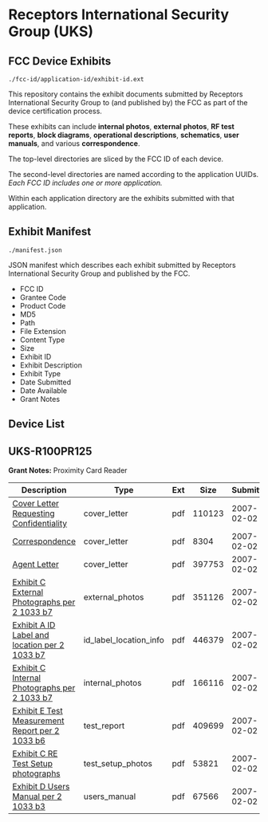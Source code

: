 # Receptors International Security Group (UKS)
## FCC Device Exhibits

```
./fcc-id/application-id/exhibit-id.ext
```

This repository contains the exhibit documents submitted by Receptors International Security Group to (and published by) the FCC as part of the device certification process.

These exhibits can include **internal photos**, **external photos**, **RF test reports**, **block diagrams**, **operational descriptions**, **schematics**, **user manuals**, and various **correspondence**.

The top-level directories are sliced by the FCC ID of each device.

The second-level directories are named according to the application UUIDs. *Each FCC ID includes one or more application.*

Within each application directory are the exhibits submitted with that application. 

## Exhibit Manifest

```
./manifest.json
```

JSON manifest which describes each exhibit submitted by Receptors International Security Group and published by the FCC.

- FCC ID
- Grantee Code
- Product Code
- MD5
- Path
- File Extension
- Content Type
- Size
- Exhibit ID
- Exhibit Description
- Exhibit Type
- Date Submitted
- Date Available
- Grant Notes

## Device List
## UKS-R100PR125
**Grant Notes:** Proximity Card Reader

| Description | Type | Ext | Size | Submitted | Available |
| ----------- | ---- | --- | ---- | --------- | --------- |
| [Cover Letter Requesting Confidentiality](UKS-R100PR125/cf16a018a9ac5fee9a30660c27dde499/754342.pdf) | cover_letter | pdf | 110123 | 2007-02-02 | 2007-02-02 |
| [Correspondence](UKS-R100PR125/cf16a018a9ac5fee9a30660c27dde499/754343.pdf) | cover_letter | pdf | 8304 | 2007-02-02 | 2007-02-02 |
| [Agent Letter](UKS-R100PR125/cf16a018a9ac5fee9a30660c27dde499/754360.pdf) | cover_letter | pdf | 397753 | 2007-02-02 | 2007-02-02 |
| [Exhibit C External Photographs per 2 1033 b7](UKS-R100PR125/cf16a018a9ac5fee9a30660c27dde499/754337.pdf) | external_photos | pdf | 351126 | 2007-02-02 | 2007-02-02 |
| [Exhibit A ID Label and location per 2 1033 b7](UKS-R100PR125/cf16a018a9ac5fee9a30660c27dde499/754332.pdf) | id_label_location_info | pdf | 446379 | 2007-02-02 | 2007-02-02 |
| [Exhibit C Internal Photographs per 2 1033 b7](UKS-R100PR125/cf16a018a9ac5fee9a30660c27dde499/754338.pdf) | internal_photos | pdf | 166116 | 2007-02-02 | 2007-02-02 |
| [Exhibit E Test Measurement Report per 2 1033 b6](UKS-R100PR125/cf16a018a9ac5fee9a30660c27dde499/754341.pdf) | test_report | pdf | 409699 | 2007-02-02 | 2007-02-02 |
| [Exhibit C RE Test Setup photographs](UKS-R100PR125/cf16a018a9ac5fee9a30660c27dde499/754339.pdf) | test_setup_photos | pdf | 53821 | 2007-02-02 | 2007-02-02 |
| [Exhibit D Users Manual per 2 1033 b3](UKS-R100PR125/cf16a018a9ac5fee9a30660c27dde499/754340.pdf) | users_manual | pdf | 67566 | 2007-02-02 | 2007-02-02 |
